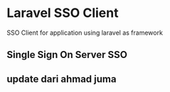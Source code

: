 # Laravel SSO Client
SSO Client for application using laravel as framework

## Single Sign On Server SSO
## update dari ahmad juma
